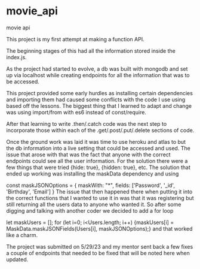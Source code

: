 # movie_api

movie api

This project is my first attempt at making a function API.

The beginning stages of this had all the information stored inside the index.js.

As the project had started to evolve, a db was built with mongodb and set up via localhost while creating endpoints for all the information that was to be accessed.

This project provided some early hurdles as installing certain dependencies and importing them had caused some conflicts with the code I use using based off the lessons. The biggest thing that I learned to adapt and change was using import/from with es6 instead of const/require.

After that learning to write .then/.catch code was the next step to incorporate those within each of the .get/.post/.put/.delete sections of code.

Once the ground work was laid it was time to use heroku and atlas to but the db information into a live setting that could be accessed and used. The issue that arose with that was the fact that anyone with the correct endpoints could see all the user information. For the solution there were a few things that were tried {hide: true}, {hidden: true}, etc. The solution that ended up working was installing the maskData dependency and using

const maskJSONOptions = {
maskWith: "\*",
fields: ['Password', '_id', 'Birthday', 'Email']
}
The issue that then happened there when putting it into the correct functions that I wanted to use it in was that it was registering but still returning all the users data to anyone who wanted it. So after some digging and talking with another coder we decided to add a for loop

let maskUsers = [];
for (let i=0; i<Users.length; i++) {maskUsers[i] = MaskData.maskJSONFields(Users[i], maskJSONOptions);}
and that worked like a charm.

The project was submitted on 5/29/23 and my mentor sent back a few fixes a couple of endpoints that needed to be fixed that will be noted here when updated.
